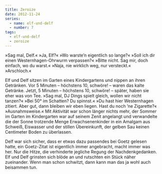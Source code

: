 ```yaml
---
title: Zeroize
date: 2012-11-24
series:
  - name: elf-und-delf
  - number: 7
tags:
  - elf-und-delf
  - zeroize
---
```


»Sag mal, Delf.« »Ja, Elf?« »Wo warste’n eigentlich so lange?« »Soll ich dir einen Westernhagen-Ohrwurm verpassen?« »Bitte nicht. Sag mir, doch einfach, wo du warst.« »Naja, nie wirklich weg, nur versteckt.« »Arschloch.«

Elf und Delf sitzen im Garten eines Kindergartens und nippen an ihren Getränken. Vor 5 Minuten – höchstens 10, schwöre! – waren das kalte Getränke. Jetzt, 5 Minuten – höchstens 10, schwöre! – später, haben sie eher was von Tee. »Sag mal, DJ Dings spielt gleich, wollen wir nicht tanzen?« »Bei 50° im Schatten? Du spinnst.« »Du hast hier Westernhagen zitiert. Aber gut, dann bleiben wir eben liegen. Hast du noch ’ne Zigarette?« »Ausnahmsweise.« Mit Aktivität war schon länger nichts mehr, der Sommer im Garten im Kindergarten war auf seinem Zenit angelangt und verwandelte die der Sonne trotzende Menge Erwachsenenkinder in ein Amalgam aus Schweiß, Eiswasser und der stillen Übereinkunft, der gelben Sau keinen Centimeter Boden zu überlassen.

Delf war sich sicher, dass er etwas dazu passendes bei Goetz gelesen hatte, ein Goetz-Zitat ist eigentlich immer angebracht, macht immer was her. Nur die Hitze, die verhinderte jegliche Regung der Nachdenkgedanken. Elf und Delf grinsten sich blöde an und rutschten ein Stück näher zueinander. Wenn man schon schwitzt, dann kann man das ja wohl auch beisammen tun.
